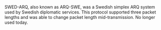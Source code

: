 SWED-ARQ, also known as ARQ-SWE, was a Swedish simplex ARQ system used by Swedish diplomatic services. This protocol supported three packet lengths and was able to change packet length mid-transmission. No longer used today.